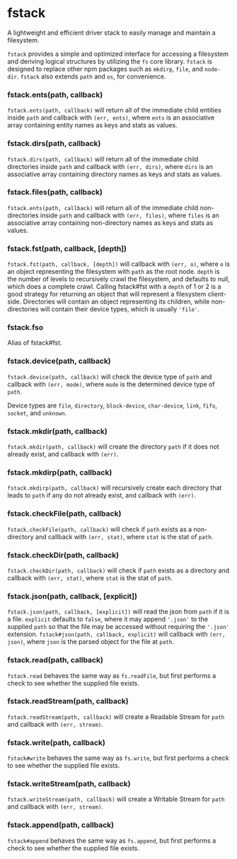 fstack
======

A lightweight and efficient driver stack to easily manage and maintain a filesystem.

`fstack` provides a simple and optimized interface for accessing a filesystem and deriving logical structures by utilizing the `fs` core library. `fstack`  is designed to replace other npm packages such as `mkdirp`, `file`, and `node-dir`. `fstack` also extends `path` and `os`, for convenience.

### fstack.ents(path, callback)
`fstack.ents(path, callback)` will return all of the immediate child entities inside `path` and callback with `(err, ents)`, where `ents` is an associative array containing entity names as keys and stats as values.


### fstack.dirs(path, callback)
`fstack.dirs(path, callback)` will return all of the immediate child directories inside `path` and callback with `(err, dirs)`, where `dirs` is an associative array containing directory names as keys and stats as values.


### fstack.files(path, callback)
`fstack.ents(path, callback)` will return all of the immediate child non-directories inside `path` and callback with `(err, files)`, where `files` is an associative array containing non-directory names as keys and stats as values.


### fstack.fst(path, callback, [depth])
`fstack.fst(path, callback, [depth])` will callback with `(err, o)`, where `o` is an object representing the filesystem with `path` as the root node. `depth` is the number of levels to recursively crawl the filesystem, and defaults to null, which does a complete crawl. Calling fstack#fst with a `depth` of 1 or 2 is a good strategy for returning an object that will represent a filesystem client-side. Directories will contain an object representing its children, while non-directories will contain their device types, which is usually `'file'`.


### fstack.fso
Alias of fstack#fst.


### fstack.device(path, callback)
`fstack.device(path, callback)` will check the device type of `path` and callback with `(err, mode)`, where `mode` is the determined device type of `path`.

Device types are `file`, `directory`, `block-device`, `char-device`, `link`, `fifo`, `socket`, and `unknown`.


### fstack.mkdir(path, callback)
`fstack.mkdir(path, callback)` will create the directory `path` if it does not already exist, and callback with `(err)`.


### fstack.mkdirp(path, callback)
`fstack.mkdirp(path, callback)` will recursively create each directory that leads to `path` if any do not already exist, and callback with `(err)`.


### fstack.checkFile(path, callback)
`fstack.checkFile(path, callback)` will check if `path` exists as a non-directory and callback with `(err, stat)`, where `stat` is the stat of `path`.


### fstack.checkDir(path, callback)
`fstack.checkDir(path, callback)` will check if `path` exists as a directory and callback with `(err, stat)`, where `stat` is the stat of `path`.


### fstack.json(path, callback, [explicit])
`fstack.json(path, callback, [explicit])` will read the json from `path` if it is a file. `explicit` defaults to `false`, where it may append `'.json'` to the supplied `path` so that the file may be accessed without requiring the `'.json'` extension. `fstack#json(path, callback, explicit)` will callback with `(err, json)`, where `json` is the parsed object for the file at `path`.


### fstack.read(path, callback)
`fstack.read` behaves the same way as `fs.readFile`, but first performs a check to see whether the supplied file exists.


### fstack.readStream(path, callback)
`fstack.readStream(path, callback)` will create a Readable Stream for `path` and callback with `(err, stream)`.


### fstack.write(path, callback)
`fstack#write` behaves the same way as `fs.write`, but first performs a check to see whether the supplied file exists.


### fstack.writeStream(path, callback)
`fstack.writeStream(path, callback)` will create a Writable Stream for `path` and callback with `(err, stream)`.


### fstack.append(path, callback)
`fstack#append` behaves the same way as `fs.append`, but first performs a check to see whether the supplied file exists.
